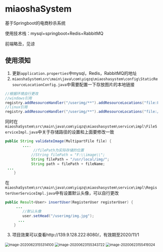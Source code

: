 # miaoshaSystem

基于Springboot的电商秒杀系统

使用技术栈：mysql+springboot+Redis+RabbitMQ

前端略丑，见谅

## 使用须知

1. 更新`application.properties`中mysql，Redis，RabbitMQ的地址
2. `miaoshaSystem\src\main\java\com\yiqzq\miaoshasystem\config\StaticResourceLocationConfig.java`中需要配置一下存放图片的本地链接

```java
//根据环境自行更改
//windows引用
registry.addResourceHandler("/userimg/**").addResourceLocations("file:F:/image/");
//linux引用
registry.addResourceHandler("/userimg/**").addResourceLocations("file:/usr/local/img/");
```

同时在`miaoshaSystem\src\main\java\com\yiqzq\miaoshasystem\service\impl\FileServiceImpl.java`中关于存储路径的设置和上面要修改一致

```java
public String validateImage(MultipartFile file) {
        ....
             //filePath为实际存储的位置
            //String filePath = "F:\\image\\";
            String filePath = "/usr/local/img/";
            String path = filePath + fileName;
 ...
    }
```

在`miaoshaSystem\src\main\java\com\yiqzq\miaoshasystem\service\impl\RegisterUserServiceImpl.java`中有设置默认头像，可以自行更改

```java
public Result<User> insertUser(RegisterUser registerUser) {
     ...
    	//默认头像   
    	user.setHead("/userimg/img.jpg");
      ...
    }
```

3. 项目效果可以查看http://139.9.128.222:8080/，有效期至2020/11/1

<img src="https://i.loli.net/2020/06/23/IeW598TCvcwfFmy.png" alt="image-20200623155314100" style="zoom:80%;" />

<img src="https://i.loli.net/2020/06/23/PvOu4FVsn3LJIrE.png" alt="image-20200623155343722" style="zoom:80%;" />

<img src="https://i.loli.net/2020/06/23/PVAvZ2Qa7y8ztEB.png" alt="image-20200623155419324" style="zoom:80%;" />